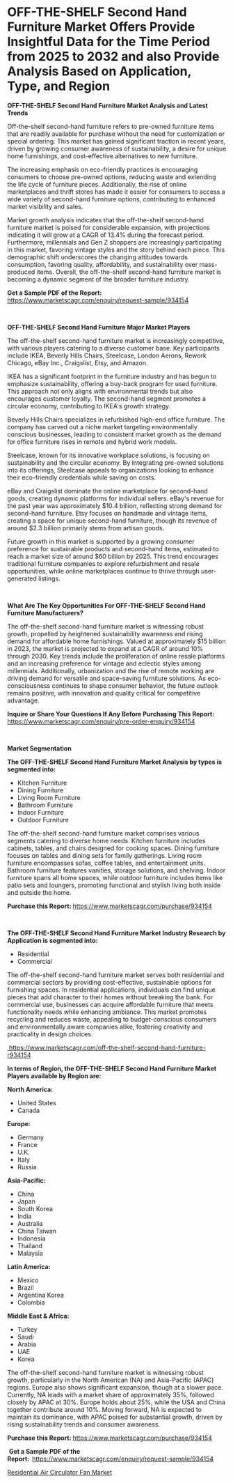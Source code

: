 <p><h1>OFF-THE-SHELF Second Hand Furniture Market Offers Provide Insightful Data for the Time Period from 2025 to 2032 and also Provide Analysis Based on Application, Type, and Region</h1></p><p><strong>OFF-THE-SHELF Second Hand Furniture Market Analysis and Latest Trends</strong></p>
<p><p>Off-the-shelf second-hand furniture refers to pre-owned furniture items that are readily available for purchase without the need for customization or special ordering. This market has gained significant traction in recent years, driven by growing consumer awareness of sustainability, a desire for unique home furnishings, and cost-effective alternatives to new furniture. </p><p>The increasing emphasis on eco-friendly practices is encouraging consumers to choose pre-owned options, reducing waste and extending the life cycle of furniture pieces. Additionally, the rise of online marketplaces and thrift stores has made it easier for consumers to access a wide variety of second-hand furniture options, contributing to enhanced market visibility and sales. </p><p>Market growth analysis indicates that the off-the-shelf second-hand furniture market is poised for considerable expansion, with projections indicating it will grow at a CAGR of 13.4% during the forecast period. Furthermore, millennials and Gen Z shoppers are increasingly participating in this market, favoring vintage styles and the story behind each piece. This demographic shift underscores the changing attitudes towards consumption, favoring quality, affordability, and sustainability over mass-produced items. Overall, the off-the-shelf second-hand furniture market is becoming a dynamic segment of the broader furniture industry.</p></p>
<p><strong>Get a Sample PDF of the Report:&nbsp;</strong> <a href="https://www.marketscagr.com/enquiry/request-sample/934154?utm_campaign=3075&utm_medium=2&utm_source=Github&utm_content=ia&utm_term=05042025&utm_id=off-the-shelf-second-hand-furniture">https://www.marketscagr.com/enquiry/request-sample/934154</a></p>
<p>&nbsp;</p>
<p><strong>OFF-THE-SHELF Second Hand Furniture Major Market Players</strong></p>
<p><p>The off-the-shelf second-hand furniture market is increasingly competitive, with various players catering to a diverse customer base. Key participants include IKEA, Beverly Hills Chairs, Steelcase, London Aerons, Rework Chicago, eBay Inc., Craigslist, Etsy, and Amazon.</p><p>IKEA has a significant footprint in the furniture industry and has begun to emphasize sustainability, offering a buy-back program for used furniture. This approach not only aligns with environmental trends but also encourages customer loyalty. The second-hand segment promotes a circular economy, contributing to IKEA's growth strategy.</p><p>Beverly Hills Chairs specializes in refurbished high-end office furniture. The company has carved out a niche market targeting environmentally conscious businesses, leading to consistent market growth as the demand for office furniture rises in remote and hybrid work models.</p><p>Steelcase, known for its innovative workplace solutions, is focusing on sustainability and the circular economy. By integrating pre-owned solutions into its offerings, Steelcase appeals to organizations looking to enhance their eco-friendly credentials while saving on costs.</p><p>eBay and Craigslist dominate the online marketplace for second-hand goods, creating dynamic platforms for individual sellers. eBay's revenue for the past year was approximately $10.4 billion, reflecting strong demand for second-hand furniture. Etsy focuses on handmade and vintage items, creating a space for unique second-hand furniture, though its revenue of around $2.3 billion primarily stems from artisan goods.</p><p>Future growth in this market is supported by a growing consumer preference for sustainable products and second-hand items, estimated to reach a market size of around $60 billion by 2025. This trend encourages traditional furniture companies to explore refurbishment and resale opportunities, while online marketplaces continue to thrive through user-generated listings.</p></p>
<p>&nbsp;</p>
<p><strong>What Are The Key Opportunities For OFF-THE-SHELF Second Hand Furniture Manufacturers?</strong></p>
<p><p>The off-the-shelf second-hand furniture market is witnessing robust growth, propelled by heightened sustainability awareness and rising demand for affordable home furnishings. Valued at approximately $15 billion in 2023, the market is projected to expand at a CAGR of around 10% through 2030. Key trends include the proliferation of online resale platforms and an increasing preference for vintage and eclectic styles among millennials. Additionally, urbanization and the rise of remote working are driving demand for versatile and space-saving furniture solutions. As eco-consciousness continues to shape consumer behavior, the future outlook remains positive, with innovation and quality critical for competitive advantage.</p></p>
<p><strong>Inquire or Share Your Questions If Any Before Purchasing This Report:</strong> <a href="https://www.marketscagr.com/enquiry/pre-order-enquiry/934154?utm_campaign=3075&utm_medium=2&utm_source=Github&utm_content=ia&utm_term=05042025&utm_id=off-the-shelf-second-hand-furniture">https://www.marketscagr.com/enquiry/pre-order-enquiry/934154</a></p>
<p>&nbsp;</p>
<p><strong>Market Segmentation</strong></p>
<p><strong>The OFF-THE-SHELF Second Hand Furniture Market Analysis by types is segmented into:</strong></p>
<p><ul><li>Kitchen Furniture</li><li>Dining Furniture</li><li>Living Room Furniture</li><li>Bathroom Furniture</li><li>Indoor Furniture</li><li>Outdoor Furniture</li></ul></p>
<p><p>The off-the-shelf second-hand furniture market comprises various segments catering to diverse home needs. Kitchen furniture includes cabinets, tables, and chairs designed for cooking spaces. Dining furniture focuses on tables and dining sets for family gatherings. Living room furniture encompasses sofas, coffee tables, and entertainment units. Bathroom furniture features vanities, storage solutions, and shelving. Indoor furniture spans all home spaces, while outdoor furniture includes items like patio sets and loungers, promoting functional and stylish living both inside and outside the home.</p></p>
<p><strong>Purchase this Report:&nbsp;</strong><a href="https://www.marketscagr.com/purchase/934154?utm_campaign=3075&utm_medium=2&utm_source=Github&utm_content=ia&utm_term=05042025&utm_id=off-the-shelf-second-hand-furniture">https://www.marketscagr.com/purchase/934154</a></p>
<p>&nbsp;</p>
<p><strong>The OFF-THE-SHELF Second Hand Furniture Market Industry Research by Application is segmented into:</strong></p>
<p><ul><li>Residential</li><li>Commercial</li></ul></p>
<p><p>The off-the-shelf second-hand furniture market serves both residential and commercial sectors by providing cost-effective, sustainable options for furnishing spaces. In residential applications, individuals can find unique pieces that add character to their homes without breaking the bank. For commercial use, businesses can acquire affordable furniture that meets functionality needs while enhancing ambiance. This market promotes recycling and reduces waste, appealing to budget-conscious consumers and environmentally aware companies alike, fostering creativity and practicality in design choices.</p></p>
<p><a href="https://www.marketscagr.com/off-the-shelf-second-hand-furniture-r934154?utm_campaign=3075&utm_medium=2&utm_source=Github&utm_content=ia&utm_term=05042025&utm_id=off-the-shelf-second-hand-furniture">&nbsp;https://www.marketscagr.com/off-the-shelf-second-hand-furniture-r934154</a></p>
<p><strong>In terms of Region, the OFF-THE-SHELF Second Hand Furniture Market Players available by Region are:</strong></p>
<p>
    <p> <strong> North America: </strong>
        <ul>
            <li>United States</li>
            <li>Canada</li>
        </ul>
        </p> 
    <p> <strong> Europe: </strong>
        <ul>
            <li>Germany</li>
            <li>France</li>
            <li>U.K.</li>
            <li>Italy</li>
            <li>Russia</li>
        </ul>
        </p> 
    <p> <strong> Asia-Pacific: </strong>
        <ul>
            <li>China</li>
            <li>Japan</li>
            <li>South Korea</li>
            <li>India</li>
            <li>Australia</li>
            <li>China Taiwan</li>
            <li>Indonesia</li>
            <li>Thailand</li>
            <li>Malaysia</li>
        </ul>
        </p> 
    <p> <strong> Latin America: </strong>
        <ul>
            <li>Mexico</li>
            <li>Brazil</li>
            <li>Argentina Korea</li>
            <li>Colombia</li>
        </ul>
        </p> 
    <p> <strong> Middle East & Africa: </strong>
        <ul>
            <li>Turkey</li>
            <li>Saudi</li>
            <li>Arabia</li>
            <li>UAE</li>
            <li>Korea</li>
        </ul>
    </p>
    </p>
<p><p>The off-the-shelf second-hand furniture market is witnessing robust growth, particularly in the North American (NA) and Asia-Pacific (APAC) regions. Europe also shows significant expansion, though at a slower pace. Currently, NA leads with a market share of approximately 35%, followed closely by APAC at 30%. Europe holds about 25%, while the USA and China together contribute around 10%. Moving forward, NA is expected to maintain its dominance, with APAC poised for substantial growth, driven by rising sustainability trends and consumer awareness.</p></p>
<p><strong>Purchase this Report: </strong><a href="https://www.marketscagr.com/purchase/934154?utm_campaign=3075&utm_medium=2&utm_source=Github&utm_content=ia&utm_term=05042025&utm_id=off-the-shelf-second-hand-furniture">https://www.marketscagr.com/purchase/934154</a></p>
<p>&nbsp;<strong>Get a Sample PDF of the Report:&nbsp;&nbsp;</strong><a href="https://www.marketscagr.com/enquiry/request-sample/934154?utm_campaign=3075&utm_medium=2&utm_source=Github&utm_content=ia&utm_term=05042025&utm_id=off-the-shelf-second-hand-furniture">https://www.marketscagr.com/enquiry/request-sample/934154</a></p>
<p><strong></strong></p>
<p><p><a href="https://github.com/denbelnmer50/Market-Research-Report-List-1/blob/main/residential-air-circulator-fan-market.md?utm_campaign=3075&utm_medium=2&utm_source=Github&utm_content=ia&utm_term=05042025&utm_id=off-the-shelf-second-hand-furniture">Residential Air Circulator Fan Market</a></p></p>